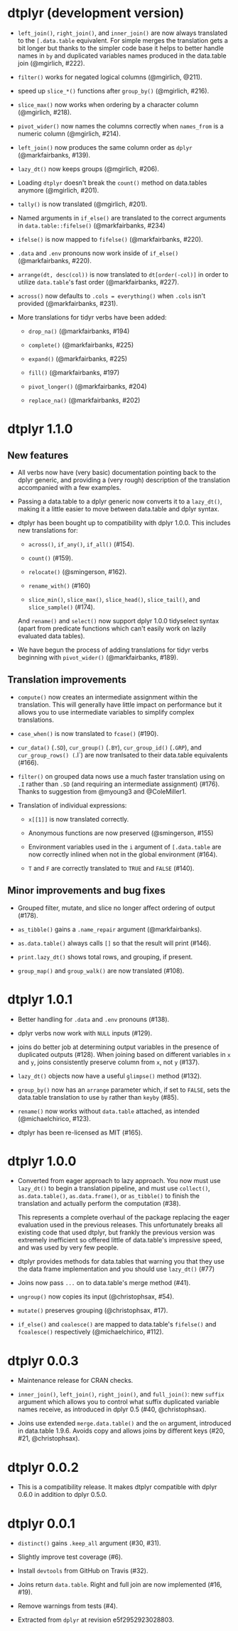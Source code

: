 # dtplyr (development version)

* `left_join()`, `right_join()`, and `inner_join()` are now always translated to
  the `[.data.table` equivalent. For simple merges the translation gets a bit
  longer but thanks to the simpler code base it helps to better handle
  names in `by` and duplicated variables names produced in the data.table join
  (@mgirlich, #222).

* `filter()` works for negated logical columns (@mgirlich, @211).

* speed up `slice_*()` functions after `group_by()` (@mgirlich, #216).

* `slice_max()` now works when ordering by a character column (@mgirlich, #218).

* `pivot_wider()` now names the columns correctly when `names_from` is a
  numeric column (@mgirlich, #214).

* `left_join()` now produces the same column order as `dplyr` (@markfairbanks, #139).

* `lazy_dt()` now keeps groups (@mgirlich, #206).

* Loading `dtplyr` doesn't break the `count()` method on data.tables anymore (@mgirlich, #201).

* `tally()` is now translated (@mgirlich, #201).

* Named arguments in `if_else()` are translated to the correct arguments in `data.table::fifelse()` 
(@markfairbanks, #234)

* `ifelse()` is now mapped to `fifelse()` (@markfairbanks, #220).

* `.data` and `.env` pronouns now work inside of `if_else()` (@markfairbanks, #220).

* `arrange(dt, desc(col))` is now translated to `dt[order(-col)]` in order to utilize
`data.table`'s fast order (@markfairbanks, #227).

* `across()` now defaults to `.cols = everything()` when `.cols` isn't provided (@markfairbanks, #231).

* More translations for tidyr verbs have been added:
  
  * `drop_na()` (@markfairbanks, #194)
  
  * `complete()` (@markfairbanks, #225)
  
  * `expand()` (@markfairbanks, #225)
  
  * `fill()` (@markfairbanks, #197)
  
  * `pivot_longer()` (@markfairbanks, #204)
  
  * `replace_na()` (@markfairbanks, #202)

# dtplyr 1.1.0

## New features

* All verbs now have (very basic) documentation pointing back to the
  dplyr generic, and providing a (very rough) description of the translation
  accompanied with a few examples.

* Passing a data.table to a dplyr generic now converts it to a `lazy_dt()`,
  making it a little easier to move between data.table and dplyr syntax.

* dtplyr has been bought up to compatibility with dplyr 1.0.0. This includes
  new translations for:

  * `across()`, `if_any()`, `if_all()` (#154).

  * `count()` (#159).

  * `relocate()` (@smingerson, #162).

  * `rename_with()` (#160)

  * `slice_min()`, `slice_max()`, `slice_head()`, `slice_tail()`, and
    `slice_sample()` (#174).

  And `rename()` and `select()` now support dplyr 1.0.0 tidyselect syntax 
  (apart from predicate functions which can't easily work on lazily evaluated
  data tables).

* We have begun the process of adding translations for tidyr verbs beginning
  with `pivot_wider()` (@markfairbanks, #189).

## Translation improvements

* `compute()` now creates an intermediate assignment within the translation. 
  This will generally have little impact on performance but it allows you to 
  use intermediate variables to simplify complex translations.

* `case_when()` is now translated to `fcase()` (#190).

* `cur_data()` (`.SD`), `cur_group()` (`.BY`), `cur_group_id()` (`.GRP`), 
   and `cur_group_rows() (`.I`) are now tranlsated to their data.table 
   equivalents (#166).

* `filter()` on grouped data nows use a much faster translation using on `.I`
  rather than `.SD` (and requiring an intermediate assignment) (#176). Thanks 
  to suggestion from @myoung3 and @ColeMiller1.

* Translation of individual expressions:

  * `x[[1]]` is now translated correctly.
  
  * Anonymous functions are now preserved (@smingerson, #155)
  
  * Environment variables used in the `i` argument of `[.data.table` are
    now correctly inlined when not in the global environment (#164).

  * `T` and `F` are correctly translated to `TRUE` and `FALSE` (#140).

## Minor improvements and bug fixes

* Grouped filter, mutate, and slice no longer affect ordering of output (#178).

* `as_tibble()` gains a `.name_repair` argument (@markfairbanks).

* `as.data.table()` always calls `[]` so that the result will print (#146). 

* `print.lazy_dt()` shows total rows, and grouping, if present.

* `group_map()` and `group_walk()` are now translated (#108).

# dtplyr 1.0.1

* Better handling for `.data` and `.env` pronouns (#138).

* dplyr verbs now work with `NULL` inputs (#129).

* joins do better job at determining output variables in the presence of 
  duplicated outputs (#128). When joining based on different variables in `x` 
  and `y`, joins consistently preserve column from `x`, not `y` (#137).

* `lazy_dt()` objects now have a useful `glimpse()` method (#132).

* `group_by()` now has an `arrange` parameter which, if set to `FALSE`, sets 
  the data.table translation to use `by` rather than `keyby` (#85).

* `rename()` now works without `data.table` attached, as intended 
  (@michaelchirico, #123).

* dtplyr has been re-licensed as MIT (#165).  

# dtplyr 1.0.0

*   Converted from eager approach to lazy approach. You now must use `lazy_dt()`
    to begin a translation pipeline, and must use `collect()`, `as.data.table()`, 
    `as.data.frame()`, or `as_tibble()` to finish the translation and actually
    perform the computation (#38).
    
    This represents a complete overhaul of the package replacing the eager 
    evaluation used in the previous releases. This unfortunately breaks all
    existing code that used dtplyr, but frankly the previous version was 
    extremely inefficient so offered little of data.table's impressive speed,
    and was used by very few people.

* dtplyr provides methods for data.tables that warning you that they use the
  data frame implementation and you should use `lazy_dt()` (#77)

* Joins now pass `...` on to data.table's merge method (#41).

* `ungroup()` now copies its input (@christophsax, #54).

* `mutate()` preserves grouping (@christophsax, #17).

* `if_else()` and `coalesce()` are mapped to data.table's `fifelse()` and 
  `fcoalesce()` respectively (@michaelchirico, #112).

# dtplyr 0.0.3

- Maintenance release for CRAN checks.

- `inner_join()`, `left_join()`, `right_join()`, and `full_join()`: new `suffix`
  argument which allows you to control what suffix duplicated variable names
  receive, as introduced in dplyr 0.5 (#40, @christophsax).

- Joins use extended `merge.data.table()` and the `on` argument, introduced in
  data.table 1.9.6. Avoids copy and allows joins by different keys (#20, #21,
  @christophsax).

# dtplyr 0.0.2

- This is a compatibility release. It makes dtplyr compatible with
  dplyr 0.6.0 in addition to dplyr 0.5.0.


# dtplyr 0.0.1

- `distinct()` gains `.keep_all` argument (#30, #31).

- Slightly improve test coverage (#6).

- Install `devtools` from GitHub on Travis (#32).

- Joins return `data.table`. Right and full join are now implemented (#16, #19).

- Remove warnings from tests (#4).

- Extracted from `dplyr` at revision e5f2952923028803.
